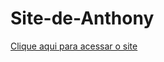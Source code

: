 # Site-de-Anthony
<a href="https://ayslan-gamedev.github.io/Site-de-Anthony/"> Clique aqui para acessar o site </a>
